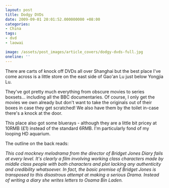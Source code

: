 ```yaml
---
layout: post
title: Dodgy DVDs
date: 2009-09-01 20:01:52.000000000 +08:00
categories:
- China
tags:
- dvd
- laowai

image: /assets/post_images/article_covers/dodgy-dvds-full.jpg
oneline: ''
---
```

There are carts of knock off DVDs all over Shanghai but the best place I've come across is a little store on the east side of Gao'an Lu just below Yongjia Lu.

They've got pretty much everything from obscure movies to series boxsets... including all the BBC documentaries. Of course, I only get the movies we own already but don't want to take the originals out of their boxes in case they get scratched! We also have them by the toilet in-case there's a knock at the door.

This place also got some bluerays - although they are a little bit pricey at 10RMB (£1) instead of the standard 6RMB. I'm particularly fond of my looping HD aquarium.

The outline on the back reads:

<em>This cod mockney melodrama from the director of Bridget Jones Diary fails at every level. It's clearly a film involving working class characters made by middle class people with both characters and plot lacking any authenticity and credibility whatsoever. In fact, the basic premise of Bridget Jones is transposed to this disastrous attempt at making a serious Drama. Instead of writing a diary she writes letters to Osama Bin Laden.</em>


